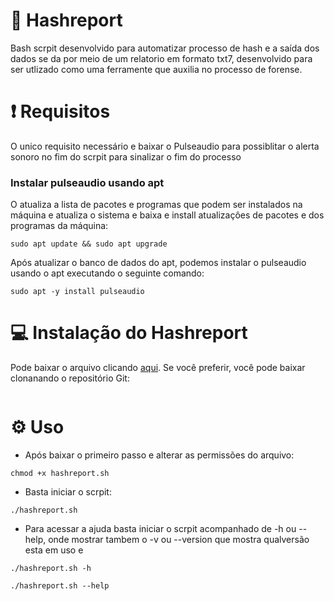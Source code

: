 # 🔎 Hashreport
Bash scrpit desenvolvido para automatizar processo de hash e a saída dos dados se da por meio de um relatorio em formato txt7, desenvolvido para ser utlizado como uma ferramente que auxilia no processo de forense.

# ❗ Requisitos
O unico requisito necessário e baixar o Pulseaudio para possiblitar o alerta sonoro no fim do scrpit para sinalizar o fim do processo

### Instalar pulseaudio usando apt

O atualiza a lista de pacotes e programas que podem ser instalados na máquina e atualiza o sistema e baixa e install atualizaçôes de pacotes e dos programas da máquina:

```
sudo apt update && sudo apt upgrade
```
Após atualizar o banco de dados do apt, podemos instalar o pulseaudio usando o apt executando o seguinte comando:
```
sudo apt -y install pulseaudio
```

# 💻 Instalação do Hashreport
Pode baixar o arquivo clicando [aqui](https://www.genome.gov/). Se você preferir, você pode baixar clonanando o repositório Git:
```
```
# ⚙️ Uso
- Após baixar o primeiro passo e alterar as permissões do arquivo:
```
chmod +x hashreport.sh
```
- Basta iniciar o scrpit:
```
./hashreport.sh
```
- Para acessar a ajuda basta iniciar o scrpit acompanhado de -h ou --help, onde mostrar tambem o -v ou --version que mostra qualversão esta em uso e 
```
./hashreport.sh -h
```
```
./hashreport.sh --help
```
